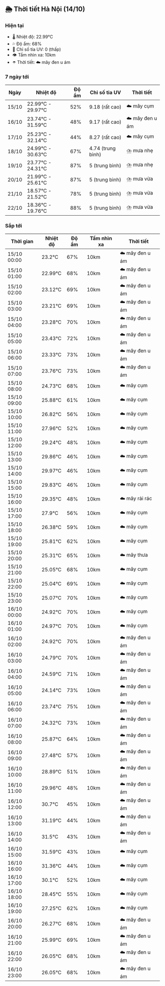 ## 🌦️ Thời tiết Hà Nội (14/10)

### Hiện tại

- 🌡️ Nhiệt độ: 22.99℃
- 💦 Độ ẩm: 68%
- 🌟 Chỉ số tia UV: 0 (thấp)
- 👁️ Tầm nhìn xa: 10km
- ☂️ Thời tiết: ☁️ mây đen u ám

### 7 ngày tới

| Ngày | Nhiệt độ | Độ ẩm | Chỉ số tia UV | Thời tiết |
| --- | --- | --- | --- | --- |
| 15/10 | 22.99℃ - 29.97℃ | 52% | 9.18 (rất cao) | ☁️ mây cụm |
| 16/10 | 23.74℃ - 31.59℃ | 48% | 9.17 (rất cao) | ☁️ mây đen u ám |
| 17/10 | 25.23℃ - 32.14℃ | 44% | 8.27 (rất cao) | ☁️ mây cụm |
| 18/10 | 24.99℃ - 30.63℃ | 67% | 4.74 (trung bình) | ⛈️ mưa nhẹ |
| 19/10 | 23.77℃ - 24.31℃ | 87% | 5 (trung bình) | ⛈️ mưa nhẹ |
| 20/10 | 21.99℃ - 25.61℃ | 87% | 5 (trung bình) | ⛈️ mưa vừa |
| 21/10 | 18.57℃ - 21.52℃ | 78% | 5 (trung bình) | ⛈️ mưa vừa |
| 22/10 | 18.36℃ - 19.76℃ | 88% | 5 (trung bình) | ⛈️ mưa vừa |

### Sắp tới

| Thời gian | Nhiệt độ | Độ ẩm | Tầm nhìn xa | Thời tiết |
| --- | --- | --- | --- | --- |
| 15/10 00:00 | 23.2℃ | 67% | 10km | ☁️ mây đen u ám |
| 15/10 01:00 | 22.99℃ | 68% | 10km | ☁️ mây đen u ám |
| 15/10 02:00 | 23.12℃ | 69% | 10km | ☁️ mây đen u ám |
| 15/10 03:00 | 23.21℃ | 69% | 10km | ☁️ mây đen u ám |
| 15/10 04:00 | 23.28℃ | 70% | 10km | ☁️ mây đen u ám |
| 15/10 05:00 | 23.43℃ | 72% | 10km | ☁️ mây đen u ám |
| 15/10 06:00 | 23.33℃ | 73% | 10km | ☁️ mây đen u ám |
| 15/10 07:00 | 23.76℃ | 73% | 10km | ☁️ mây đen u ám |
| 15/10 08:00 | 24.73℃ | 68% | 10km | ☁️ mây cụm |
| 15/10 09:00 | 25.88℃ | 61% | 10km | ☁️ mây cụm |
| 15/10 10:00 | 26.82℃ | 56% | 10km | ☁️ mây cụm |
| 15/10 11:00 | 27.96℃ | 52% | 10km | ☁️ mây cụm |
| 15/10 12:00 | 29.24℃ | 48% | 10km | ☁️ mây cụm |
| 15/10 13:00 | 29.86℃ | 46% | 10km | ☁️ mây cụm |
| 15/10 14:00 | 29.97℃ | 46% | 10km | ☁️ mây cụm |
| 15/10 15:00 | 29.83℃ | 46% | 10km | ☁️ mây cụm |
| 15/10 16:00 | 29.35℃ | 48% | 10km | ☁️ mây rải rác |
| 15/10 17:00 | 27.9℃ | 56% | 10km | ☁️ mây cụm |
| 15/10 18:00 | 26.38℃ | 59% | 10km | ☁️ mây cụm |
| 15/10 19:00 | 25.81℃ | 62% | 10km | ☁️ mây cụm |
| 15/10 20:00 | 25.31℃ | 65% | 10km | ☁️ mây thưa |
| 15/10 21:00 | 25.05℃ | 68% | 10km | ☁️ mây cụm |
| 15/10 22:00 | 25.04℃ | 69% | 10km | ☁️ mây cụm |
| 15/10 23:00 | 25.07℃ | 70% | 10km | ☁️ mây cụm |
| 16/10 00:00 | 24.92℃ | 70% | 10km | ☁️ mây cụm |
| 16/10 01:00 | 24.97℃ | 70% | 10km | ☁️ mây cụm |
| 16/10 02:00 | 24.92℃ | 70% | 10km | ☁️ mây đen u ám |
| 16/10 03:00 | 24.79℃ | 70% | 10km | ☁️ mây đen u ám |
| 16/10 04:00 | 24.59℃ | 71% | 10km | ☁️ mây đen u ám |
| 16/10 05:00 | 24.14℃ | 73% | 10km | ☁️ mây đen u ám |
| 16/10 06:00 | 23.74℃ | 75% | 10km | ☁️ mây đen u ám |
| 16/10 07:00 | 24.32℃ | 73% | 10km | ☁️ mây đen u ám |
| 16/10 08:00 | 25.87℃ | 64% | 10km | ☁️ mây đen u ám |
| 16/10 09:00 | 27.48℃ | 57% | 10km | ☁️ mây đen u ám |
| 16/10 10:00 | 28.89℃ | 51% | 10km | ☁️ mây đen u ám |
| 16/10 11:00 | 29.96℃ | 48% | 10km | ☁️ mây đen u ám |
| 16/10 12:00 | 30.7℃ | 45% | 10km | ☁️ mây đen u ám |
| 16/10 13:00 | 31.19℃ | 44% | 10km | ☁️ mây đen u ám |
| 16/10 14:00 | 31.5℃ | 43% | 10km | ☁️ mây đen u ám |
| 16/10 15:00 | 31.59℃ | 43% | 10km | ☁️ mây cụm |
| 16/10 16:00 | 31.36℃ | 44% | 10km | ☁️ mây cụm |
| 16/10 17:00 | 30.1℃ | 52% | 10km | ☁️ mây cụm |
| 16/10 18:00 | 28.45℃ | 55% | 10km | ☁️ mây cụm |
| 16/10 19:00 | 27.25℃ | 62% | 10km | ☁️ mây cụm |
| 16/10 20:00 | 26.27℃ | 68% | 10km | ☁️ mây đen u ám |
| 16/10 21:00 | 25.99℃ | 69% | 10km | ☁️ mây đen u ám |
| 16/10 22:00 | 26.05℃ | 68% | 10km | ☁️ mây đen u ám |
| 16/10 23:00 | 26.05℃ | 68% | 10km | ☁️ mây đen u ám |
